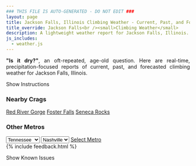 ```yaml
---
### THIS FILE IS AUTO-GENERATED - DO NOT EDIT ###
layout: page
title: Jackson Falls, Illinois Climbing Weather - Current, Past, and Forecasted Report
title_override: Jackson Falls<br /><small>Climbing Weather</small>
description: A lightweight weather report for Jackson Falls, Illinois. Optimized for slow internet connections.
js_includes:
  - weather.js
---
```


<section class="measure center lh-copy f5-ns f6 ph2 mv4" style="text-align: justify;">
<strong>"Is it dry?"</strong>, an oft-repeated, age-old question. Here are real-time,
precipitation-focused reports of current, past, and forecasted climbing weather for Jackson Falls, Illinois.
</section>

<p id="settings-toggle" class="mw5 b center tc hover-light-red black-70 pointer">Show Instructions</p>
<section id="settings" class="overflow-hidden" style="display:none;">
    <div class="mv2 ph2 center">
        <div class="fn f6 tc pv2">
            <p class="measure lh-copy center"><strong>Show/hide hourly forecasts</strong> by clicking the desired day.</p>
            <hr class="mw5 p0 mv2 o-60 b0 bt b--light-red light-red bg-light-red">
            <p class="measure lh-copy center"><strong>Current and Past conditions</strong> are measured by the nearest weather station. <strong>Forecast conditions</strong> are calculated and polled separately.</p>
            <hr class="mw5 p0 mv2 o-60 b0 bt b--light-red light-red bg-light-red">
            <p class="measure lh-copy center"><strong>Having issues?</strong> Try <a id="clear-cache" class="no-underline relative fancy-link light-red hover-light-red" href="#">clearing the local cache</a>.</p>
            <hr class="mw5 p0 mv2 o-60 b0 bt b--light-red light-red bg-light-red">
            <p class="measure lh-copy center">Weather data sourced from <a class="no-underline fancy-link relative light-red" target="_blank" href="https://www.weather.gov/documentation/services-web-api">weather.gov</a>.</p>
        </div>
    </div>
</section>
<section id="weather" data-crag="jackson-falls-illinois" class="mv4-ns mv3 ph2 center"></section>
<section id="nearby" class="tc lh-copy">
  <h3>Nearby Crags</h3>
<a class="nowrap no-underline fancy-link relative light-red mh3" href="/crags/red-river-gorge-kentucky-weather.html">Red River Gorge</a>
<a class="nowrap no-underline fancy-link relative light-red mh3" href="/crags/foster-falls-tennessee-weather.html">Foster Falls</a>
<a class="nowrap no-underline fancy-link relative light-red mh3" href="/crags/seneca-rocks-west-virginia-weather.html">Seneca Rocks</a>
</section>
<section id="nearby" class="tc lh-copy">
  <h3>Other Metros</h3>
  <select class="ma1 bg-near-white pa2" id="stateSel">
    <option value="Texas">Texas</option>
    <option value="Washington">Washington</option>
    <option value="Colorado">Colorado</option>
    <option value="Tennessee" selected>Tennessee</option>
    <option value="Utah">Utah</option>
    <option value="California">California</option>
  </select>
  <select class="ma1 bg-near-white pa2" id="citySel">
    <option value="Nashville" selected>Nashville</option>
  </select>
  <a id="selectMetro" class="f6 link dim ph3 pv2 ma1 dib white bg-light-red" href="/crags/nashville-tennessee-weather.html">Select Metro</a>
  <script>
    var states = [];
    states["Texas"] = "Austin"
    states["Washington"] = "Seattle"
    states["Colorado"] = "Denver"
    states["Tennessee"] = "Nashville"
    states["Utah"] = "Salt Lake City"
    states["California"] = "San Francisco|Los Angeles"
  </script>
</section>
{% include feedback.html %}
<p id="issues-toggle" class="mw5 b center tc hover-light-red black-70 pointer">Show Known Issues</p>
<section id="issues" class="overflow-hidden tc f6">
</section>

<script>
  var weekly_PAH_116_58 = {"updated":"2021-06-06T08:28:17+00:00","units":"us","forecastGenerator":"BaselineForecastGenerator","generatedAt":"2021-06-06T09:22:43+00:00","updateTime":"2021-06-06T08:28:17+00:00","validTimes":"2021-06-06T02:00:00+00:00/P8DT6H","elevation":{"value":99.9744,"unitCode":"unit:m"},"periods":[{"number":1,"name":"Overnight","startTime":"2021-06-06T04:00:00-05:00","endTime":"2021-06-06T06:00:00-05:00","isDaytime":false,"temperature":69,"temperatureUnit":"F","temperatureTrend":null,"windSpeed":"2 mph","windDirection":"SSE","icon":"https://api.weather.gov/icons/land/night/tsra,40?size=medium","shortForecast":"Chance Showers And Thunderstorms","detailedForecast":"A chance of showers and thunderstorms. Mostly cloudy, with a low around 69. South southeast wind around 2 mph. Chance of precipitation is 40%."},{"number":2,"name":"Sunday","startTime":"2021-06-06T06:00:00-05:00","endTime":"2021-06-06T18:00:00-05:00","isDaytime":true,"temperature":81,"temperatureUnit":"F","temperatureTrend":"falling","windSpeed":"2 to 12 mph","windDirection":"SSE","icon":"https://api.weather.gov/icons/land/day/tsra,40/tsra,70?size=medium","shortForecast":"Showers And Thunderstorms Likely","detailedForecast":"A chance of showers and thunderstorms before 7am, then a chance of showers and thunderstorms between 7am and 10am, then showers and thunderstorms likely. Mostly cloudy. High near 81, with temperatures falling to around 78 in the afternoon. South southeast wind 2 to 12 mph, with gusts as high as 20 mph. Chance of precipitation is 70%."},{"number":3,"name":"Sunday Night","startTime":"2021-06-06T18:00:00-05:00","endTime":"2021-06-07T06:00:00-05:00","isDaytime":false,"temperature":70,"temperatureUnit":"F","temperatureTrend":null,"windSpeed":"7 to 10 mph","windDirection":"SSE","icon":"https://api.weather.gov/icons/land/night/tsra,70/tsra,50?size=medium","shortForecast":"Showers And Thunderstorms Likely","detailedForecast":"Showers and thunderstorms likely. Cloudy, with a low around 70. South southeast wind 7 to 10 mph. Chance of precipitation is 70%."},{"number":4,"name":"Monday","startTime":"2021-06-07T06:00:00-05:00","endTime":"2021-06-07T18:00:00-05:00","isDaytime":true,"temperature":82,"temperatureUnit":"F","temperatureTrend":null,"windSpeed":"9 mph","windDirection":"S","icon":"https://api.weather.gov/icons/land/day/tsra,60/tsra,80?size=medium","shortForecast":"Chance Showers And Thunderstorms then Showers And Thunderstorms","detailedForecast":"A chance of showers and thunderstorms before 7am, then showers and thunderstorms. Mostly cloudy, with a high near 82. South wind around 9 mph, with gusts as high as 18 mph. Chance of precipitation is 80%."},{"number":5,"name":"Monday Night","startTime":"2021-06-07T18:00:00-05:00","endTime":"2021-06-08T06:00:00-05:00","isDaytime":false,"temperature":69,"temperatureUnit":"F","temperatureTrend":null,"windSpeed":"2 to 7 mph","windDirection":"S","icon":"https://api.weather.gov/icons/land/night/tsra_sct,80/tsra_sct,60?size=medium","shortForecast":"Showers And Thunderstorms then Chance Showers And Thunderstorms","detailedForecast":"Showers and thunderstorms before 7pm, then a chance of showers and thunderstorms between 7pm and 1am, then showers and thunderstorms likely. Mostly cloudy, with a low around 69. South wind 2 to 7 mph. Chance of precipitation is 80%."},{"number":6,"name":"Tuesday","startTime":"2021-06-08T06:00:00-05:00","endTime":"2021-06-08T18:00:00-05:00","isDaytime":true,"temperature":80,"temperatureUnit":"F","temperatureTrend":null,"windSpeed":"2 to 9 mph","windDirection":"S","icon":"https://api.weather.gov/icons/land/day/tsra_sct,70?size=medium","shortForecast":"Showers And Thunderstorms Likely","detailedForecast":"Showers and thunderstorms likely before 1pm, then showers and thunderstorms likely. Mostly cloudy, with a high near 80. South wind 2 to 9 mph. Chance of precipitation is 70%."},{"number":7,"name":"Tuesday Night","startTime":"2021-06-08T18:00:00-05:00","endTime":"2021-06-09T06:00:00-05:00","isDaytime":false,"temperature":69,"temperatureUnit":"F","temperatureTrend":null,"windSpeed":"3 to 9 mph","windDirection":"S","icon":"https://api.weather.gov/icons/land/night/tsra_sct,70/tsra_sct,60?size=medium","shortForecast":"Showers And Thunderstorms Likely","detailedForecast":"Showers and thunderstorms likely before 10pm, then showers and thunderstorms likely. Mostly cloudy, with a low around 69. South wind 3 to 9 mph. Chance of precipitation is 70%."},{"number":8,"name":"Wednesday","startTime":"2021-06-09T06:00:00-05:00","endTime":"2021-06-09T18:00:00-05:00","isDaytime":true,"temperature":84,"temperatureUnit":"F","temperatureTrend":null,"windSpeed":"3 to 9 mph","windDirection":"SSW","icon":"https://api.weather.gov/icons/land/day/tsra_sct?size=medium","shortForecast":"Showers And Thunderstorms Likely","detailedForecast":"Showers and thunderstorms likely. Partly sunny, with a high near 84. South southwest wind 3 to 9 mph."},{"number":9,"name":"Wednesday Night","startTime":"2021-06-09T18:00:00-05:00","endTime":"2021-06-10T06:00:00-05:00","isDaytime":false,"temperature":70,"temperatureUnit":"F","temperatureTrend":null,"windSpeed":"3 to 8 mph","windDirection":"SSW","icon":"https://api.weather.gov/icons/land/night/tsra_sct?size=medium","shortForecast":"Showers And Thunderstorms Likely","detailedForecast":"Showers and thunderstorms likely. Mostly cloudy, with a low around 70. South southwest wind 3 to 8 mph."},{"number":10,"name":"Thursday","startTime":"2021-06-10T06:00:00-05:00","endTime":"2021-06-10T18:00:00-05:00","isDaytime":true,"temperature":85,"temperatureUnit":"F","temperatureTrend":null,"windSpeed":"5 to 8 mph","windDirection":"SSW","icon":"https://api.weather.gov/icons/land/day/tsra_sct?size=medium","shortForecast":"Chance Showers And Thunderstorms","detailedForecast":"A chance of showers and thunderstorms before 1pm, then a chance of showers and thunderstorms. Partly sunny, with a high near 85. South southwest wind 5 to 8 mph."},{"number":11,"name":"Thursday Night","startTime":"2021-06-10T18:00:00-05:00","endTime":"2021-06-11T06:00:00-05:00","isDaytime":false,"temperature":70,"temperatureUnit":"F","temperatureTrend":null,"windSpeed":"3 to 7 mph","windDirection":"SSW","icon":"https://api.weather.gov/icons/land/night/tsra_hi?size=medium","shortForecast":"Chance Showers And Thunderstorms","detailedForecast":"A chance of showers and thunderstorms before 1am, then a chance of showers and thunderstorms. Mostly cloudy, with a low around 70. South southwest wind 3 to 7 mph."},{"number":12,"name":"Friday","startTime":"2021-06-11T06:00:00-05:00","endTime":"2021-06-11T18:00:00-05:00","isDaytime":true,"temperature":87,"temperatureUnit":"F","temperatureTrend":null,"windSpeed":"3 to 8 mph","windDirection":"SW","icon":"https://api.weather.gov/icons/land/day/tsra_hi?size=medium","shortForecast":"Chance Showers And Thunderstorms","detailedForecast":"A chance of showers and thunderstorms before 1pm, then a chance of showers and thunderstorms. Mostly sunny, with a high near 87. Southwest wind 3 to 8 mph."},{"number":13,"name":"Friday Night","startTime":"2021-06-11T18:00:00-05:00","endTime":"2021-06-12T06:00:00-05:00","isDaytime":false,"temperature":71,"temperatureUnit":"F","temperatureTrend":null,"windSpeed":"2 to 7 mph","windDirection":"SW","icon":"https://api.weather.gov/icons/land/night/tsra_hi?size=medium","shortForecast":"Chance Showers And Thunderstorms","detailedForecast":"A chance of showers and thunderstorms before 1am. Partly cloudy, with a low around 71. Southwest wind 2 to 7 mph."},{"number":14,"name":"Saturday","startTime":"2021-06-12T06:00:00-05:00","endTime":"2021-06-12T18:00:00-05:00","isDaytime":true,"temperature":88,"temperatureUnit":"F","temperatureTrend":null,"windSpeed":"2 to 6 mph","windDirection":"WNW","icon":"https://api.weather.gov/icons/land/day/sct/tsra_hi?size=medium","shortForecast":"Mostly Sunny then Chance Showers And Thunderstorms","detailedForecast":"A chance of showers and thunderstorms after 1pm. Mostly sunny, with a high near 88. West northwest wind 2 to 6 mph."}]}
  var hourly_PAH_116_58 = {"@context":["https://geojson.org/geojson-ld/geojson-context.jsonld",{"@version":"1.1","wx":"https://api.weather.gov/ontology#","geo":"http://www.opengis.net/ont/geosparql#","unit":"http://codes.wmo.int/common/unit/","@vocab":"https://api.weather.gov/ontology#"}],"type":"Feature","geometry":{"type":"Polygon","coordinates":[[[-89.0202954,37.1905586],[-89.02153,37.1682685],[-88.9935688,37.167283000000005],[-88.9923284,37.189573],[-89.0202954,37.1905586]]]},"properties":{"updated":"2021-06-06T08:28:17+00:00","units":"us","forecastGenerator":"HourlyForecastGenerator","generatedAt":"2021-06-06T09:22:44+00:00","updateTime":"2021-06-06T08:28:17+00:00","validTimes":"2021-06-06T02:00:00+00:00/P8DT6H","elevation":{"value":99.9744,"unitCode":"unit:m"},"periods":[{"number":1,"name":"","startTime":"2021-06-06T04:00:00-05:00","endTime":"2021-06-06T05:00:00-05:00","isDaytime":false,"temperature":70,"temperatureUnit":"F","temperatureTrend":null,"windSpeed":"2 mph","windDirection":"SSE","icon":"https://api.weather.gov/icons/land/night/tsra,40?size=small","shortForecast":"Chance Showers And Thunderstorms","detailedForecast":""},{"number":2,"name":"","startTime":"2021-06-06T05:00:00-05:00","endTime":"2021-06-06T06:00:00-05:00","isDaytime":false,"temperature":69,"temperatureUnit":"F","temperatureTrend":null,"windSpeed":"2 mph","windDirection":"SSE","icon":"https://api.weather.gov/icons/land/night/tsra,40?size=small","shortForecast":"Chance Showers And Thunderstorms","detailedForecast":""},{"number":3,"name":"","startTime":"2021-06-06T06:00:00-05:00","endTime":"2021-06-06T07:00:00-05:00","isDaytime":true,"temperature":69,"temperatureUnit":"F","temperatureTrend":null,"windSpeed":"2 mph","windDirection":"SSE","icon":"https://api.weather.gov/icons/land/day/tsra_sct,30?size=small","shortForecast":"Chance Showers And Thunderstorms","detailedForecast":""},{"number":4,"name":"","startTime":"2021-06-06T07:00:00-05:00","endTime":"2021-06-06T08:00:00-05:00","isDaytime":true,"temperature":71,"temperatureUnit":"F","temperatureTrend":null,"windSpeed":"3 mph","windDirection":"SSE","icon":"https://api.weather.gov/icons/land/day/tsra_sct,30?size=small","shortForecast":"Chance Showers And Thunderstorms","detailedForecast":""},{"number":5,"name":"","startTime":"2021-06-06T08:00:00-05:00","endTime":"2021-06-06T09:00:00-05:00","isDaytime":true,"temperature":74,"temperatureUnit":"F","temperatureTrend":null,"windSpeed":"6 mph","windDirection":"S","icon":"https://api.weather.gov/icons/land/day/tsra_sct,30?size=small","shortForecast":"Chance Showers And Thunderstorms","detailedForecast":""},{"number":6,"name":"","startTime":"2021-06-06T09:00:00-05:00","endTime":"2021-06-06T10:00:00-05:00","isDaytime":true,"temperature":75,"temperatureUnit":"F","temperatureTrend":null,"windSpeed":"7 mph","windDirection":"S","icon":"https://api.weather.gov/icons/land/day/tsra_hi,30?size=small","shortForecast":"Chance Showers And Thunderstorms","detailedForecast":""},{"number":7,"name":"","startTime":"2021-06-06T10:00:00-05:00","endTime":"2021-06-06T11:00:00-05:00","isDaytime":true,"temperature":78,"temperatureUnit":"F","temperatureTrend":null,"windSpeed":"8 mph","windDirection":"S","icon":"https://api.weather.gov/icons/land/day/tsra_sct,40?size=small","shortForecast":"Chance Showers And Thunderstorms","detailedForecast":""},{"number":8,"name":"","startTime":"2021-06-06T11:00:00-05:00","endTime":"2021-06-06T12:00:00-05:00","isDaytime":true,"temperature":79,"temperatureUnit":"F","temperatureTrend":null,"windSpeed":"9 mph","windDirection":"S","icon":"https://api.weather.gov/icons/land/day/tsra_sct?size=small","shortForecast":"Chance Showers And Thunderstorms","detailedForecast":""},{"number":9,"name":"","startTime":"2021-06-06T12:00:00-05:00","endTime":"2021-06-06T13:00:00-05:00","isDaytime":true,"temperature":80,"temperatureUnit":"F","temperatureTrend":null,"windSpeed":"10 mph","windDirection":"S","icon":"https://api.weather.gov/icons/land/day/tsra?size=small","shortForecast":"Chance Showers And Thunderstorms","detailedForecast":""},{"number":10,"name":"","startTime":"2021-06-06T13:00:00-05:00","endTime":"2021-06-06T14:00:00-05:00","isDaytime":true,"temperature":80,"temperatureUnit":"F","temperatureTrend":null,"windSpeed":"10 mph","windDirection":"S","icon":"https://api.weather.gov/icons/land/day/tsra?size=small","shortForecast":"Showers And Thunderstorms Likely","detailedForecast":""},{"number":11,"name":"","startTime":"2021-06-06T14:00:00-05:00","endTime":"2021-06-06T15:00:00-05:00","isDaytime":true,"temperature":80,"temperatureUnit":"F","temperatureTrend":null,"windSpeed":"10 mph","windDirection":"SSE","icon":"https://api.weather.gov/icons/land/day/tsra?size=small","shortForecast":"Showers And Thunderstorms Likely","detailedForecast":""},{"number":12,"name":"","startTime":"2021-06-06T15:00:00-05:00","endTime":"2021-06-06T16:00:00-05:00","isDaytime":true,"temperature":79,"temperatureUnit":"F","temperatureTrend":null,"windSpeed":"12 mph","windDirection":"S","icon":"https://api.weather.gov/icons/land/day/tsra?size=small","shortForecast":"Showers And Thunderstorms Likely","detailedForecast":""},{"number":13,"name":"","startTime":"2021-06-06T16:00:00-05:00","endTime":"2021-06-06T17:00:00-05:00","isDaytime":true,"temperature":79,"temperatureUnit":"F","temperatureTrend":null,"windSpeed":"10 mph","windDirection":"SSE","icon":"https://api.weather.gov/icons/land/day/tsra?size=small","shortForecast":"Showers And Thunderstorms Likely","detailedForecast":""},{"number":14,"name":"","startTime":"2021-06-06T17:00:00-05:00","endTime":"2021-06-06T18:00:00-05:00","isDaytime":true,"temperature":78,"temperatureUnit":"F","temperatureTrend":null,"windSpeed":"10 mph","windDirection":"SSE","icon":"https://api.weather.gov/icons/land/day/tsra?size=small","shortForecast":"Showers And Thunderstorms Likely","detailedForecast":""},{"number":15,"name":"","startTime":"2021-06-06T18:00:00-05:00","endTime":"2021-06-06T19:00:00-05:00","isDaytime":false,"temperature":78,"temperatureUnit":"F","temperatureTrend":null,"windSpeed":"10 mph","windDirection":"SSE","icon":"https://api.weather.gov/icons/land/night/tsra?size=small","shortForecast":"Showers And Thunderstorms Likely","detailedForecast":""},{"number":16,"name":"","startTime":"2021-06-06T19:00:00-05:00","endTime":"2021-06-06T20:00:00-05:00","isDaytime":false,"temperature":76,"temperatureUnit":"F","temperatureTrend":null,"windSpeed":"10 mph","windDirection":"SSE","icon":"https://api.weather.gov/icons/land/night/tsra?size=small","shortForecast":"Chance Showers And Thunderstorms","detailedForecast":""},{"number":17,"name":"","startTime":"2021-06-06T20:00:00-05:00","endTime":"2021-06-06T21:00:00-05:00","isDaytime":false,"temperature":74,"temperatureUnit":"F","temperatureTrend":null,"windSpeed":"9 mph","windDirection":"SSE","icon":"https://api.weather.gov/icons/land/night/tsra?size=small","shortForecast":"Chance Showers And Thunderstorms","detailedForecast":""},{"number":18,"name":"","startTime":"2021-06-06T21:00:00-05:00","endTime":"2021-06-06T22:00:00-05:00","isDaytime":false,"temperature":73,"temperatureUnit":"F","temperatureTrend":null,"windSpeed":"9 mph","windDirection":"SSE","icon":"https://api.weather.gov/icons/land/night/tsra?size=small","shortForecast":"Chance Showers And Thunderstorms","detailedForecast":""},{"number":19,"name":"","startTime":"2021-06-06T22:00:00-05:00","endTime":"2021-06-06T23:00:00-05:00","isDaytime":false,"temperature":72,"temperatureUnit":"F","temperatureTrend":null,"windSpeed":"9 mph","windDirection":"SSE","icon":"https://api.weather.gov/icons/land/night/tsra?size=small","shortForecast":"Chance Showers And Thunderstorms","detailedForecast":""},{"number":20,"name":"","startTime":"2021-06-06T23:00:00-05:00","endTime":"2021-06-07T00:00:00-05:00","isDaytime":false,"temperature":71,"temperatureUnit":"F","temperatureTrend":null,"windSpeed":"8 mph","windDirection":"SSE","icon":"https://api.weather.gov/icons/land/night/tsra?size=small","shortForecast":"Chance Showers And Thunderstorms","detailedForecast":""},{"number":21,"name":"","startTime":"2021-06-07T00:00:00-05:00","endTime":"2021-06-07T01:00:00-05:00","isDaytime":false,"temperature":71,"temperatureUnit":"F","temperatureTrend":null,"windSpeed":"8 mph","windDirection":"S","icon":"https://api.weather.gov/icons/land/night/tsra?size=small","shortForecast":"Chance Showers And Thunderstorms","detailedForecast":""},{"number":22,"name":"","startTime":"2021-06-07T01:00:00-05:00","endTime":"2021-06-07T02:00:00-05:00","isDaytime":false,"temperature":71,"temperatureUnit":"F","temperatureTrend":null,"windSpeed":"8 mph","windDirection":"S","icon":"https://api.weather.gov/icons/land/night/tsra?size=small","shortForecast":"Chance Showers And Thunderstorms","detailedForecast":""},{"number":23,"name":"","startTime":"2021-06-07T02:00:00-05:00","endTime":"2021-06-07T03:00:00-05:00","isDaytime":false,"temperature":71,"temperatureUnit":"F","temperatureTrend":null,"windSpeed":"7 mph","windDirection":"SSE","icon":"https://api.weather.gov/icons/land/night/tsra?size=small","shortForecast":"Chance Showers And Thunderstorms","detailedForecast":""},{"number":24,"name":"","startTime":"2021-06-07T03:00:00-05:00","endTime":"2021-06-07T04:00:00-05:00","isDaytime":false,"temperature":71,"temperatureUnit":"F","temperatureTrend":null,"windSpeed":"7 mph","windDirection":"S","icon":"https://api.weather.gov/icons/land/night/tsra?size=small","shortForecast":"Chance Showers And Thunderstorms","detailedForecast":""},{"number":25,"name":"","startTime":"2021-06-07T04:00:00-05:00","endTime":"2021-06-07T05:00:00-05:00","isDaytime":false,"temperature":71,"temperatureUnit":"F","temperatureTrend":null,"windSpeed":"7 mph","windDirection":"S","icon":"https://api.weather.gov/icons/land/night/tsra?size=small","shortForecast":"Chance Showers And Thunderstorms","detailedForecast":""},{"number":26,"name":"","startTime":"2021-06-07T05:00:00-05:00","endTime":"2021-06-07T06:00:00-05:00","isDaytime":false,"temperature":71,"temperatureUnit":"F","temperatureTrend":null,"windSpeed":"7 mph","windDirection":"S","icon":"https://api.weather.gov/icons/land/night/tsra?size=small","shortForecast":"Chance Showers And Thunderstorms","detailedForecast":""},{"number":27,"name":"","startTime":"2021-06-07T06:00:00-05:00","endTime":"2021-06-07T07:00:00-05:00","isDaytime":true,"temperature":70,"temperatureUnit":"F","temperatureTrend":null,"windSpeed":"7 mph","windDirection":"S","icon":"https://api.weather.gov/icons/land/day/tsra?size=small","shortForecast":"Chance Showers And Thunderstorms","detailedForecast":""},{"number":28,"name":"","startTime":"2021-06-07T07:00:00-05:00","endTime":"2021-06-07T08:00:00-05:00","isDaytime":true,"temperature":70,"temperatureUnit":"F","temperatureTrend":null,"windSpeed":"7 mph","windDirection":"S","icon":"https://api.weather.gov/icons/land/day/tsra?size=small","shortForecast":"Showers And Thunderstorms Likely","detailedForecast":""},{"number":29,"name":"","startTime":"2021-06-07T08:00:00-05:00","endTime":"2021-06-07T09:00:00-05:00","isDaytime":true,"temperature":71,"temperatureUnit":"F","temperatureTrend":null,"windSpeed":"7 mph","windDirection":"S","icon":"https://api.weather.gov/icons/land/day/tsra?size=small","shortForecast":"Showers And Thunderstorms Likely","detailedForecast":""},{"number":30,"name":"","startTime":"2021-06-07T09:00:00-05:00","endTime":"2021-06-07T10:00:00-05:00","isDaytime":true,"temperature":73,"temperatureUnit":"F","temperatureTrend":null,"windSpeed":"8 mph","windDirection":"S","icon":"https://api.weather.gov/icons/land/day/tsra?size=small","shortForecast":"Showers And Thunderstorms Likely","detailedForecast":""},{"number":31,"name":"","startTime":"2021-06-07T10:00:00-05:00","endTime":"2021-06-07T11:00:00-05:00","isDaytime":true,"temperature":75,"temperatureUnit":"F","temperatureTrend":null,"windSpeed":"8 mph","windDirection":"S","icon":"https://api.weather.gov/icons/land/day/tsra?size=small","shortForecast":"Showers And Thunderstorms Likely","detailedForecast":""},{"number":32,"name":"","startTime":"2021-06-07T11:00:00-05:00","endTime":"2021-06-07T12:00:00-05:00","isDaytime":true,"temperature":77,"temperatureUnit":"F","temperatureTrend":null,"windSpeed":"8 mph","windDirection":"S","icon":"https://api.weather.gov/icons/land/day/tsra?size=small","shortForecast":"Showers And Thunderstorms Likely","detailedForecast":""},{"number":33,"name":"","startTime":"2021-06-07T12:00:00-05:00","endTime":"2021-06-07T13:00:00-05:00","isDaytime":true,"temperature":79,"temperatureUnit":"F","temperatureTrend":null,"windSpeed":"8 mph","windDirection":"SSE","icon":"https://api.weather.gov/icons/land/day/tsra?size=small","shortForecast":"Showers And Thunderstorms Likely","detailedForecast":""},{"number":34,"name":"","startTime":"2021-06-07T13:00:00-05:00","endTime":"2021-06-07T14:00:00-05:00","isDaytime":true,"temperature":81,"temperatureUnit":"F","temperatureTrend":null,"windSpeed":"9 mph","windDirection":"S","icon":"https://api.weather.gov/icons/land/day/tsra?size=small","shortForecast":"Showers And Thunderstorms","detailedForecast":""},{"number":35,"name":"","startTime":"2021-06-07T14:00:00-05:00","endTime":"2021-06-07T15:00:00-05:00","isDaytime":true,"temperature":82,"temperatureUnit":"F","temperatureTrend":null,"windSpeed":"9 mph","windDirection":"S","icon":"https://api.weather.gov/icons/land/day/tsra?size=small","shortForecast":"Showers And Thunderstorms","detailedForecast":""},{"number":36,"name":"","startTime":"2021-06-07T15:00:00-05:00","endTime":"2021-06-07T16:00:00-05:00","isDaytime":true,"temperature":82,"temperatureUnit":"F","temperatureTrend":null,"windSpeed":"9 mph","windDirection":"S","icon":"https://api.weather.gov/icons/land/day/tsra_sct?size=small","shortForecast":"Showers And Thunderstorms","detailedForecast":""},{"number":37,"name":"","startTime":"2021-06-07T16:00:00-05:00","endTime":"2021-06-07T17:00:00-05:00","isDaytime":true,"temperature":82,"temperatureUnit":"F","temperatureTrend":null,"windSpeed":"9 mph","windDirection":"S","icon":"https://api.weather.gov/icons/land/day/tsra_sct?size=small","shortForecast":"Showers And Thunderstorms","detailedForecast":""},{"number":38,"name":"","startTime":"2021-06-07T17:00:00-05:00","endTime":"2021-06-07T18:00:00-05:00","isDaytime":true,"temperature":82,"temperatureUnit":"F","temperatureTrend":null,"windSpeed":"8 mph","windDirection":"S","icon":"https://api.weather.gov/icons/land/day/tsra_sct?size=small","shortForecast":"Showers And Thunderstorms","detailedForecast":""},{"number":39,"name":"","startTime":"2021-06-07T18:00:00-05:00","endTime":"2021-06-07T19:00:00-05:00","isDaytime":false,"temperature":81,"temperatureUnit":"F","temperatureTrend":null,"windSpeed":"7 mph","windDirection":"S","icon":"https://api.weather.gov/icons/land/night/tsra_sct?size=small","shortForecast":"Showers And Thunderstorms","detailedForecast":""},{"number":40,"name":"","startTime":"2021-06-07T19:00:00-05:00","endTime":"2021-06-07T20:00:00-05:00","isDaytime":false,"temperature":78,"temperatureUnit":"F","temperatureTrend":null,"windSpeed":"6 mph","windDirection":"S","icon":"https://api.weather.gov/icons/land/night/tsra?size=small","shortForecast":"Chance Showers And Thunderstorms","detailedForecast":""},{"number":41,"name":"","startTime":"2021-06-07T20:00:00-05:00","endTime":"2021-06-07T21:00:00-05:00","isDaytime":false,"temperature":75,"temperatureUnit":"F","temperatureTrend":null,"windSpeed":"5 mph","windDirection":"S","icon":"https://api.weather.gov/icons/land/night/tsra_sct?size=small","shortForecast":"Chance Showers And Thunderstorms","detailedForecast":""},{"number":42,"name":"","startTime":"2021-06-07T21:00:00-05:00","endTime":"2021-06-07T22:00:00-05:00","isDaytime":false,"temperature":73,"temperatureUnit":"F","temperatureTrend":null,"windSpeed":"3 mph","windDirection":"S","icon":"https://api.weather.gov/icons/land/night/tsra_sct?size=small","shortForecast":"Chance Showers And Thunderstorms","detailedForecast":""},{"number":43,"name":"","startTime":"2021-06-07T22:00:00-05:00","endTime":"2021-06-07T23:00:00-05:00","isDaytime":false,"temperature":71,"temperatureUnit":"F","temperatureTrend":null,"windSpeed":"3 mph","windDirection":"S","icon":"https://api.weather.gov/icons/land/night/tsra_sct?size=small","shortForecast":"Chance Showers And Thunderstorms","detailedForecast":""},{"number":44,"name":"","startTime":"2021-06-07T23:00:00-05:00","endTime":"2021-06-08T00:00:00-05:00","isDaytime":false,"temperature":70,"temperatureUnit":"F","temperatureTrend":null,"windSpeed":"3 mph","windDirection":"S","icon":"https://api.weather.gov/icons/land/night/tsra_sct?size=small","shortForecast":"Chance Showers And Thunderstorms","detailedForecast":""},{"number":45,"name":"","startTime":"2021-06-08T00:00:00-05:00","endTime":"2021-06-08T01:00:00-05:00","isDaytime":false,"temperature":70,"temperatureUnit":"F","temperatureTrend":null,"windSpeed":"3 mph","windDirection":"S","icon":"https://api.weather.gov/icons/land/night/tsra_sct?size=small","shortForecast":"Chance Showers And Thunderstorms","detailedForecast":""},{"number":46,"name":"","startTime":"2021-06-08T01:00:00-05:00","endTime":"2021-06-08T02:00:00-05:00","isDaytime":false,"temperature":70,"temperatureUnit":"F","temperatureTrend":null,"windSpeed":"3 mph","windDirection":"S","icon":"https://api.weather.gov/icons/land/night/tsra_sct?size=small","shortForecast":"Showers And Thunderstorms Likely","detailedForecast":""},{"number":47,"name":"","startTime":"2021-06-08T02:00:00-05:00","endTime":"2021-06-08T03:00:00-05:00","isDaytime":false,"temperature":70,"temperatureUnit":"F","temperatureTrend":null,"windSpeed":"3 mph","windDirection":"S","icon":"https://api.weather.gov/icons/land/night/tsra_sct?size=small","shortForecast":"Showers And Thunderstorms Likely","detailedForecast":""},{"number":48,"name":"","startTime":"2021-06-08T03:00:00-05:00","endTime":"2021-06-08T04:00:00-05:00","isDaytime":false,"temperature":70,"temperatureUnit":"F","temperatureTrend":null,"windSpeed":"2 mph","windDirection":"S","icon":"https://api.weather.gov/icons/land/night/tsra?size=small","shortForecast":"Showers And Thunderstorms Likely","detailedForecast":""},{"number":49,"name":"","startTime":"2021-06-08T04:00:00-05:00","endTime":"2021-06-08T05:00:00-05:00","isDaytime":false,"temperature":70,"temperatureUnit":"F","temperatureTrend":null,"windSpeed":"2 mph","windDirection":"S","icon":"https://api.weather.gov/icons/land/night/tsra?size=small","shortForecast":"Showers And Thunderstorms Likely","detailedForecast":""},{"number":50,"name":"","startTime":"2021-06-08T05:00:00-05:00","endTime":"2021-06-08T06:00:00-05:00","isDaytime":false,"temperature":70,"temperatureUnit":"F","temperatureTrend":null,"windSpeed":"2 mph","windDirection":"S","icon":"https://api.weather.gov/icons/land/night/tsra?size=small","shortForecast":"Showers And Thunderstorms Likely","detailedForecast":""},{"number":51,"name":"","startTime":"2021-06-08T06:00:00-05:00","endTime":"2021-06-08T07:00:00-05:00","isDaytime":true,"temperature":70,"temperatureUnit":"F","temperatureTrend":null,"windSpeed":"2 mph","windDirection":"S","icon":"https://api.weather.gov/icons/land/day/tsra?size=small","shortForecast":"Showers And Thunderstorms Likely","detailedForecast":""},{"number":52,"name":"","startTime":"2021-06-08T07:00:00-05:00","endTime":"2021-06-08T08:00:00-05:00","isDaytime":true,"temperature":70,"temperatureUnit":"F","temperatureTrend":null,"windSpeed":"3 mph","windDirection":"S","icon":"https://api.weather.gov/icons/land/day/tsra_sct?size=small","shortForecast":"Showers And Thunderstorms Likely","detailedForecast":""},{"number":53,"name":"","startTime":"2021-06-08T08:00:00-05:00","endTime":"2021-06-08T09:00:00-05:00","isDaytime":true,"temperature":71,"temperatureUnit":"F","temperatureTrend":null,"windSpeed":"5 mph","windDirection":"S","icon":"https://api.weather.gov/icons/land/day/tsra?size=small","shortForecast":"Showers And Thunderstorms Likely","detailedForecast":""},{"number":54,"name":"","startTime":"2021-06-08T09:00:00-05:00","endTime":"2021-06-08T10:00:00-05:00","isDaytime":true,"temperature":73,"temperatureUnit":"F","temperatureTrend":null,"windSpeed":"6 mph","windDirection":"S","icon":"https://api.weather.gov/icons/land/day/tsra?size=small","shortForecast":"Showers And Thunderstorms Likely","detailedForecast":""},{"number":55,"name":"","startTime":"2021-06-08T10:00:00-05:00","endTime":"2021-06-08T11:00:00-05:00","isDaytime":true,"temperature":75,"temperatureUnit":"F","temperatureTrend":null,"windSpeed":"7 mph","windDirection":"S","icon":"https://api.weather.gov/icons/land/day/tsra?size=small","shortForecast":"Showers And Thunderstorms Likely","detailedForecast":""},{"number":56,"name":"","startTime":"2021-06-08T11:00:00-05:00","endTime":"2021-06-08T12:00:00-05:00","isDaytime":true,"temperature":76,"temperatureUnit":"F","temperatureTrend":null,"windSpeed":"7 mph","windDirection":"S","icon":"https://api.weather.gov/icons/land/day/tsra?size=small","shortForecast":"Showers And Thunderstorms Likely","detailedForecast":""},{"number":57,"name":"","startTime":"2021-06-08T12:00:00-05:00","endTime":"2021-06-08T13:00:00-05:00","isDaytime":true,"temperature":76,"temperatureUnit":"F","temperatureTrend":null,"windSpeed":"8 mph","windDirection":"SSW","icon":"https://api.weather.gov/icons/land/day/tsra?size=small","shortForecast":"Showers And Thunderstorms Likely","detailedForecast":""},{"number":58,"name":"","startTime":"2021-06-08T13:00:00-05:00","endTime":"2021-06-08T14:00:00-05:00","isDaytime":true,"temperature":77,"temperatureUnit":"F","temperatureTrend":null,"windSpeed":"8 mph","windDirection":"SSW","icon":"https://api.weather.gov/icons/land/day/tsra?size=small","shortForecast":"Showers And Thunderstorms Likely","detailedForecast":""},{"number":59,"name":"","startTime":"2021-06-08T14:00:00-05:00","endTime":"2021-06-08T15:00:00-05:00","isDaytime":true,"temperature":78,"temperatureUnit":"F","temperatureTrend":null,"windSpeed":"8 mph","windDirection":"SSW","icon":"https://api.weather.gov/icons/land/day/tsra?size=small","shortForecast":"Showers And Thunderstorms Likely","detailedForecast":""},{"number":60,"name":"","startTime":"2021-06-08T15:00:00-05:00","endTime":"2021-06-08T16:00:00-05:00","isDaytime":true,"temperature":79,"temperatureUnit":"F","temperatureTrend":null,"windSpeed":"9 mph","windDirection":"S","icon":"https://api.weather.gov/icons/land/day/tsra_sct?size=small","shortForecast":"Showers And Thunderstorms Likely","detailedForecast":""},{"number":61,"name":"","startTime":"2021-06-08T16:00:00-05:00","endTime":"2021-06-08T17:00:00-05:00","isDaytime":true,"temperature":79,"temperatureUnit":"F","temperatureTrend":null,"windSpeed":"9 mph","windDirection":"S","icon":"https://api.weather.gov/icons/land/day/tsra_sct?size=small","shortForecast":"Showers And Thunderstorms Likely","detailedForecast":""},{"number":62,"name":"","startTime":"2021-06-08T17:00:00-05:00","endTime":"2021-06-08T18:00:00-05:00","isDaytime":true,"temperature":79,"temperatureUnit":"F","temperatureTrend":null,"windSpeed":"9 mph","windDirection":"S","icon":"https://api.weather.gov/icons/land/day/tsra_sct?size=small","shortForecast":"Showers And Thunderstorms Likely","detailedForecast":""},{"number":63,"name":"","startTime":"2021-06-08T18:00:00-05:00","endTime":"2021-06-08T19:00:00-05:00","isDaytime":false,"temperature":78,"temperatureUnit":"F","temperatureTrend":null,"windSpeed":"9 mph","windDirection":"S","icon":"https://api.weather.gov/icons/land/night/tsra_sct?size=small","shortForecast":"Showers And Thunderstorms Likely","detailedForecast":""},{"number":64,"name":"","startTime":"2021-06-08T19:00:00-05:00","endTime":"2021-06-08T20:00:00-05:00","isDaytime":false,"temperature":77,"temperatureUnit":"F","temperatureTrend":null,"windSpeed":"8 mph","windDirection":"S","icon":"https://api.weather.gov/icons/land/night/tsra_sct?size=small","shortForecast":"Showers And Thunderstorms Likely","detailedForecast":""},{"number":65,"name":"","startTime":"2021-06-08T20:00:00-05:00","endTime":"2021-06-08T21:00:00-05:00","isDaytime":false,"temperature":75,"temperatureUnit":"F","temperatureTrend":null,"windSpeed":"7 mph","windDirection":"S","icon":"https://api.weather.gov/icons/land/night/tsra_sct?size=small","shortForecast":"Showers And Thunderstorms Likely","detailedForecast":""},{"number":66,"name":"","startTime":"2021-06-08T21:00:00-05:00","endTime":"2021-06-08T22:00:00-05:00","isDaytime":false,"temperature":74,"temperatureUnit":"F","temperatureTrend":null,"windSpeed":"6 mph","windDirection":"S","icon":"https://api.weather.gov/icons/land/night/tsra_sct?size=small","shortForecast":"Showers And Thunderstorms Likely","detailedForecast":""},{"number":67,"name":"","startTime":"2021-06-08T22:00:00-05:00","endTime":"2021-06-08T23:00:00-05:00","isDaytime":false,"temperature":72,"temperatureUnit":"F","temperatureTrend":null,"windSpeed":"5 mph","windDirection":"S","icon":"https://api.weather.gov/icons/land/night/tsra_sct?size=small","shortForecast":"Showers And Thunderstorms Likely","detailedForecast":""},{"number":68,"name":"","startTime":"2021-06-08T23:00:00-05:00","endTime":"2021-06-09T00:00:00-05:00","isDaytime":false,"temperature":71,"temperatureUnit":"F","temperatureTrend":null,"windSpeed":"3 mph","windDirection":"S","icon":"https://api.weather.gov/icons/land/night/tsra_sct?size=small","shortForecast":"Showers And Thunderstorms Likely","detailedForecast":""},{"number":69,"name":"","startTime":"2021-06-09T00:00:00-05:00","endTime":"2021-06-09T01:00:00-05:00","isDaytime":false,"temperature":71,"temperatureUnit":"F","temperatureTrend":null,"windSpeed":"3 mph","windDirection":"S","icon":"https://api.weather.gov/icons/land/night/tsra_sct?size=small","shortForecast":"Showers And Thunderstorms Likely","detailedForecast":""},{"number":70,"name":"","startTime":"2021-06-09T01:00:00-05:00","endTime":"2021-06-09T02:00:00-05:00","isDaytime":false,"temperature":71,"temperatureUnit":"F","temperatureTrend":null,"windSpeed":"3 mph","windDirection":"S","icon":"https://api.weather.gov/icons/land/night/tsra_sct?size=small","shortForecast":"Showers And Thunderstorms Likely","detailedForecast":""},{"number":71,"name":"","startTime":"2021-06-09T02:00:00-05:00","endTime":"2021-06-09T03:00:00-05:00","isDaytime":false,"temperature":71,"temperatureUnit":"F","temperatureTrend":null,"windSpeed":"3 mph","windDirection":"S","icon":"https://api.weather.gov/icons/land/night/tsra_sct?size=small","shortForecast":"Showers And Thunderstorms Likely","detailedForecast":""},{"number":72,"name":"","startTime":"2021-06-09T03:00:00-05:00","endTime":"2021-06-09T04:00:00-05:00","isDaytime":false,"temperature":70,"temperatureUnit":"F","temperatureTrend":null,"windSpeed":"3 mph","windDirection":"S","icon":"https://api.weather.gov/icons/land/night/tsra?size=small","shortForecast":"Showers And Thunderstorms Likely","detailedForecast":""},{"number":73,"name":"","startTime":"2021-06-09T04:00:00-05:00","endTime":"2021-06-09T05:00:00-05:00","isDaytime":false,"temperature":70,"temperatureUnit":"F","temperatureTrend":null,"windSpeed":"3 mph","windDirection":"S","icon":"https://api.weather.gov/icons/land/night/tsra?size=small","shortForecast":"Showers And Thunderstorms Likely","detailedForecast":""},{"number":74,"name":"","startTime":"2021-06-09T05:00:00-05:00","endTime":"2021-06-09T06:00:00-05:00","isDaytime":false,"temperature":70,"temperatureUnit":"F","temperatureTrend":null,"windSpeed":"3 mph","windDirection":"S","icon":"https://api.weather.gov/icons/land/night/tsra?size=small","shortForecast":"Showers And Thunderstorms Likely","detailedForecast":""},{"number":75,"name":"","startTime":"2021-06-09T06:00:00-05:00","endTime":"2021-06-09T07:00:00-05:00","isDaytime":true,"temperature":71,"temperatureUnit":"F","temperatureTrend":null,"windSpeed":"3 mph","windDirection":"S","icon":"https://api.weather.gov/icons/land/day/tsra?size=small","shortForecast":"Showers And Thunderstorms Likely","detailedForecast":""},{"number":76,"name":"","startTime":"2021-06-09T07:00:00-05:00","endTime":"2021-06-09T08:00:00-05:00","isDaytime":true,"temperature":72,"temperatureUnit":"F","temperatureTrend":null,"windSpeed":"3 mph","windDirection":"S","icon":"https://api.weather.gov/icons/land/day/tsra?size=small","shortForecast":"Chance Showers And Thunderstorms","detailedForecast":""},{"number":77,"name":"","startTime":"2021-06-09T08:00:00-05:00","endTime":"2021-06-09T09:00:00-05:00","isDaytime":true,"temperature":73,"temperatureUnit":"F","temperatureTrend":null,"windSpeed":"5 mph","windDirection":"SSW","icon":"https://api.weather.gov/icons/land/day/tsra?size=small","shortForecast":"Chance Showers And Thunderstorms","detailedForecast":""},{"number":78,"name":"","startTime":"2021-06-09T09:00:00-05:00","endTime":"2021-06-09T10:00:00-05:00","isDaytime":true,"temperature":75,"temperatureUnit":"F","temperatureTrend":null,"windSpeed":"6 mph","windDirection":"SSW","icon":"https://api.weather.gov/icons/land/day/tsra?size=small","shortForecast":"Chance Showers And Thunderstorms","detailedForecast":""},{"number":79,"name":"","startTime":"2021-06-09T10:00:00-05:00","endTime":"2021-06-09T11:00:00-05:00","isDaytime":true,"temperature":77,"temperatureUnit":"F","temperatureTrend":null,"windSpeed":"7 mph","windDirection":"SSW","icon":"https://api.weather.gov/icons/land/day/tsra?size=small","shortForecast":"Chance Showers And Thunderstorms","detailedForecast":""},{"number":80,"name":"","startTime":"2021-06-09T11:00:00-05:00","endTime":"2021-06-09T12:00:00-05:00","isDaytime":true,"temperature":79,"temperatureUnit":"F","temperatureTrend":null,"windSpeed":"7 mph","windDirection":"SSW","icon":"https://api.weather.gov/icons/land/day/tsra_sct?size=small","shortForecast":"Chance Showers And Thunderstorms","detailedForecast":""},{"number":81,"name":"","startTime":"2021-06-09T12:00:00-05:00","endTime":"2021-06-09T13:00:00-05:00","isDaytime":true,"temperature":80,"temperatureUnit":"F","temperatureTrend":null,"windSpeed":"8 mph","windDirection":"SSW","icon":"https://api.weather.gov/icons/land/day/tsra_sct?size=small","shortForecast":"Chance Showers And Thunderstorms","detailedForecast":""},{"number":82,"name":"","startTime":"2021-06-09T13:00:00-05:00","endTime":"2021-06-09T14:00:00-05:00","isDaytime":true,"temperature":81,"temperatureUnit":"F","temperatureTrend":null,"windSpeed":"8 mph","windDirection":"SSW","icon":"https://api.weather.gov/icons/land/day/tsra_sct?size=small","shortForecast":"Showers And Thunderstorms Likely","detailedForecast":""},{"number":83,"name":"","startTime":"2021-06-09T14:00:00-05:00","endTime":"2021-06-09T15:00:00-05:00","isDaytime":true,"temperature":82,"temperatureUnit":"F","temperatureTrend":null,"windSpeed":"8 mph","windDirection":"SSW","icon":"https://api.weather.gov/icons/land/day/tsra_sct?size=small","shortForecast":"Showers And Thunderstorms Likely","detailedForecast":""},{"number":84,"name":"","startTime":"2021-06-09T15:00:00-05:00","endTime":"2021-06-09T16:00:00-05:00","isDaytime":true,"temperature":82,"temperatureUnit":"F","temperatureTrend":null,"windSpeed":"9 mph","windDirection":"SSW","icon":"https://api.weather.gov/icons/land/day/tsra_sct?size=small","shortForecast":"Showers And Thunderstorms Likely","detailedForecast":""},{"number":85,"name":"","startTime":"2021-06-09T16:00:00-05:00","endTime":"2021-06-09T17:00:00-05:00","isDaytime":true,"temperature":82,"temperatureUnit":"F","temperatureTrend":null,"windSpeed":"9 mph","windDirection":"SSW","icon":"https://api.weather.gov/icons/land/day/tsra_hi?size=small","shortForecast":"Showers And Thunderstorms Likely","detailedForecast":""},{"number":86,"name":"","startTime":"2021-06-09T17:00:00-05:00","endTime":"2021-06-09T18:00:00-05:00","isDaytime":true,"temperature":81,"temperatureUnit":"F","temperatureTrend":null,"windSpeed":"9 mph","windDirection":"SSW","icon":"https://api.weather.gov/icons/land/day/tsra_hi?size=small","shortForecast":"Showers And Thunderstorms Likely","detailedForecast":""},{"number":87,"name":"","startTime":"2021-06-09T18:00:00-05:00","endTime":"2021-06-09T19:00:00-05:00","isDaytime":false,"temperature":80,"temperatureUnit":"F","temperatureTrend":null,"windSpeed":"8 mph","windDirection":"S","icon":"https://api.weather.gov/icons/land/night/tsra_sct?size=small","shortForecast":"Showers And Thunderstorms Likely","detailedForecast":""},{"number":88,"name":"","startTime":"2021-06-09T19:00:00-05:00","endTime":"2021-06-09T20:00:00-05:00","isDaytime":false,"temperature":79,"temperatureUnit":"F","temperatureTrend":null,"windSpeed":"7 mph","windDirection":"S","icon":"https://api.weather.gov/icons/land/night/tsra_sct?size=small","shortForecast":"Chance Showers And Thunderstorms","detailedForecast":""},{"number":89,"name":"","startTime":"2021-06-09T20:00:00-05:00","endTime":"2021-06-09T21:00:00-05:00","isDaytime":false,"temperature":77,"temperatureUnit":"F","temperatureTrend":null,"windSpeed":"6 mph","windDirection":"S","icon":"https://api.weather.gov/icons/land/night/tsra_hi?size=small","shortForecast":"Chance Showers And Thunderstorms","detailedForecast":""},{"number":90,"name":"","startTime":"2021-06-09T21:00:00-05:00","endTime":"2021-06-09T22:00:00-05:00","isDaytime":false,"temperature":75,"temperatureUnit":"F","temperatureTrend":null,"windSpeed":"6 mph","windDirection":"S","icon":"https://api.weather.gov/icons/land/night/tsra_hi?size=small","shortForecast":"Chance Showers And Thunderstorms","detailedForecast":""},{"number":91,"name":"","startTime":"2021-06-09T22:00:00-05:00","endTime":"2021-06-09T23:00:00-05:00","isDaytime":false,"temperature":73,"temperatureUnit":"F","temperatureTrend":null,"windSpeed":"5 mph","windDirection":"S","icon":"https://api.weather.gov/icons/land/night/tsra_hi?size=small","shortForecast":"Chance Showers And Thunderstorms","detailedForecast":""},{"number":92,"name":"","startTime":"2021-06-09T23:00:00-05:00","endTime":"2021-06-10T00:00:00-05:00","isDaytime":false,"temperature":72,"temperatureUnit":"F","temperatureTrend":null,"windSpeed":"5 mph","windDirection":"S","icon":"https://api.weather.gov/icons/land/night/tsra_hi?size=small","shortForecast":"Chance Showers And Thunderstorms","detailedForecast":""},{"number":93,"name":"","startTime":"2021-06-10T00:00:00-05:00","endTime":"2021-06-10T01:00:00-05:00","isDaytime":false,"temperature":72,"temperatureUnit":"F","temperatureTrend":null,"windSpeed":"3 mph","windDirection":"SSW","icon":"https://api.weather.gov/icons/land/night/tsra_sct?size=small","shortForecast":"Chance Showers And Thunderstorms","detailedForecast":""},{"number":94,"name":"","startTime":"2021-06-10T01:00:00-05:00","endTime":"2021-06-10T02:00:00-05:00","isDaytime":false,"temperature":72,"temperatureUnit":"F","temperatureTrend":null,"windSpeed":"3 mph","windDirection":"SSW","icon":"https://api.weather.gov/icons/land/night/tsra_sct?size=small","shortForecast":"Chance Showers And Thunderstorms","detailedForecast":""},{"number":95,"name":"","startTime":"2021-06-10T02:00:00-05:00","endTime":"2021-06-10T03:00:00-05:00","isDaytime":false,"temperature":72,"temperatureUnit":"F","temperatureTrend":null,"windSpeed":"3 mph","windDirection":"SSW","icon":"https://api.weather.gov/icons/land/night/tsra_sct?size=small","shortForecast":"Chance Showers And Thunderstorms","detailedForecast":""},{"number":96,"name":"","startTime":"2021-06-10T03:00:00-05:00","endTime":"2021-06-10T04:00:00-05:00","isDaytime":false,"temperature":71,"temperatureUnit":"F","temperatureTrend":null,"windSpeed":"3 mph","windDirection":"SSW","icon":"https://api.weather.gov/icons/land/night/tsra_sct?size=small","shortForecast":"Chance Showers And Thunderstorms","detailedForecast":""},{"number":97,"name":"","startTime":"2021-06-10T04:00:00-05:00","endTime":"2021-06-10T05:00:00-05:00","isDaytime":false,"temperature":71,"temperatureUnit":"F","temperatureTrend":null,"windSpeed":"3 mph","windDirection":"SSW","icon":"https://api.weather.gov/icons/land/night/tsra?size=small","shortForecast":"Chance Showers And Thunderstorms","detailedForecast":""},{"number":98,"name":"","startTime":"2021-06-10T05:00:00-05:00","endTime":"2021-06-10T06:00:00-05:00","isDaytime":false,"temperature":71,"temperatureUnit":"F","temperatureTrend":null,"windSpeed":"3 mph","windDirection":"SSW","icon":"https://api.weather.gov/icons/land/night/tsra?size=small","shortForecast":"Chance Showers And Thunderstorms","detailedForecast":""},{"number":99,"name":"","startTime":"2021-06-10T06:00:00-05:00","endTime":"2021-06-10T07:00:00-05:00","isDaytime":true,"temperature":70,"temperatureUnit":"F","temperatureTrend":null,"windSpeed":"5 mph","windDirection":"SSW","icon":"https://api.weather.gov/icons/land/day/tsra_sct?size=small","shortForecast":"Chance Showers And Thunderstorms","detailedForecast":""},{"number":100,"name":"","startTime":"2021-06-10T07:00:00-05:00","endTime":"2021-06-10T08:00:00-05:00","isDaytime":true,"temperature":71,"temperatureUnit":"F","temperatureTrend":null,"windSpeed":"5 mph","windDirection":"SSW","icon":"https://api.weather.gov/icons/land/day/tsra_sct?size=small","shortForecast":"Chance Showers And Thunderstorms","detailedForecast":""},{"number":101,"name":"","startTime":"2021-06-10T08:00:00-05:00","endTime":"2021-06-10T09:00:00-05:00","isDaytime":true,"temperature":73,"temperatureUnit":"F","temperatureTrend":null,"windSpeed":"6 mph","windDirection":"SSW","icon":"https://api.weather.gov/icons/land/day/tsra_sct?size=small","shortForecast":"Chance Showers And Thunderstorms","detailedForecast":""},{"number":102,"name":"","startTime":"2021-06-10T09:00:00-05:00","endTime":"2021-06-10T10:00:00-05:00","isDaytime":true,"temperature":75,"temperatureUnit":"F","temperatureTrend":null,"windSpeed":"6 mph","windDirection":"SSW","icon":"https://api.weather.gov/icons/land/day/tsra_sct?size=small","shortForecast":"Chance Showers And Thunderstorms","detailedForecast":""},{"number":103,"name":"","startTime":"2021-06-10T10:00:00-05:00","endTime":"2021-06-10T11:00:00-05:00","isDaytime":true,"temperature":77,"temperatureUnit":"F","temperatureTrend":null,"windSpeed":"7 mph","windDirection":"SSW","icon":"https://api.weather.gov/icons/land/day/tsra_sct?size=small","shortForecast":"Chance Showers And Thunderstorms","detailedForecast":""},{"number":104,"name":"","startTime":"2021-06-10T11:00:00-05:00","endTime":"2021-06-10T12:00:00-05:00","isDaytime":true,"temperature":79,"temperatureUnit":"F","temperatureTrend":null,"windSpeed":"7 mph","windDirection":"SSW","icon":"https://api.weather.gov/icons/land/day/tsra_sct?size=small","shortForecast":"Chance Showers And Thunderstorms","detailedForecast":""},{"number":105,"name":"","startTime":"2021-06-10T12:00:00-05:00","endTime":"2021-06-10T13:00:00-05:00","isDaytime":true,"temperature":81,"temperatureUnit":"F","temperatureTrend":null,"windSpeed":"8 mph","windDirection":"SW","icon":"https://api.weather.gov/icons/land/day/tsra_sct?size=small","shortForecast":"Chance Showers And Thunderstorms","detailedForecast":""},{"number":106,"name":"","startTime":"2021-06-10T13:00:00-05:00","endTime":"2021-06-10T14:00:00-05:00","isDaytime":true,"temperature":82,"temperatureUnit":"F","temperatureTrend":null,"windSpeed":"8 mph","windDirection":"SW","icon":"https://api.weather.gov/icons/land/day/tsra_sct?size=small","shortForecast":"Chance Showers And Thunderstorms","detailedForecast":""},{"number":107,"name":"","startTime":"2021-06-10T14:00:00-05:00","endTime":"2021-06-10T15:00:00-05:00","isDaytime":true,"temperature":83,"temperatureUnit":"F","temperatureTrend":null,"windSpeed":"8 mph","windDirection":"SW","icon":"https://api.weather.gov/icons/land/day/tsra_sct?size=small","shortForecast":"Chance Showers And Thunderstorms","detailedForecast":""},{"number":108,"name":"","startTime":"2021-06-10T15:00:00-05:00","endTime":"2021-06-10T16:00:00-05:00","isDaytime":true,"temperature":83,"temperatureUnit":"F","temperatureTrend":null,"windSpeed":"8 mph","windDirection":"SSW","icon":"https://api.weather.gov/icons/land/day/tsra_hi?size=small","shortForecast":"Chance Showers And Thunderstorms","detailedForecast":""},{"number":109,"name":"","startTime":"2021-06-10T16:00:00-05:00","endTime":"2021-06-10T17:00:00-05:00","isDaytime":true,"temperature":83,"temperatureUnit":"F","temperatureTrend":null,"windSpeed":"8 mph","windDirection":"SSW","icon":"https://api.weather.gov/icons/land/day/tsra_hi?size=small","shortForecast":"Chance Showers And Thunderstorms","detailedForecast":""},{"number":110,"name":"","startTime":"2021-06-10T17:00:00-05:00","endTime":"2021-06-10T18:00:00-05:00","isDaytime":true,"temperature":82,"temperatureUnit":"F","temperatureTrend":null,"windSpeed":"7 mph","windDirection":"SSW","icon":"https://api.weather.gov/icons/land/day/tsra_hi?size=small","shortForecast":"Chance Showers And Thunderstorms","detailedForecast":""},{"number":111,"name":"","startTime":"2021-06-10T18:00:00-05:00","endTime":"2021-06-10T19:00:00-05:00","isDaytime":false,"temperature":81,"temperatureUnit":"F","temperatureTrend":null,"windSpeed":"7 mph","windDirection":"SSW","icon":"https://api.weather.gov/icons/land/night/tsra_sct?size=small","shortForecast":"Chance Showers And Thunderstorms","detailedForecast":""},{"number":112,"name":"","startTime":"2021-06-10T19:00:00-05:00","endTime":"2021-06-10T20:00:00-05:00","isDaytime":false,"temperature":80,"temperatureUnit":"F","temperatureTrend":null,"windSpeed":"6 mph","windDirection":"SSW","icon":"https://api.weather.gov/icons/land/night/tsra_sct?size=small","shortForecast":"Chance Showers And Thunderstorms","detailedForecast":""},{"number":113,"name":"","startTime":"2021-06-10T20:00:00-05:00","endTime":"2021-06-10T21:00:00-05:00","isDaytime":false,"temperature":78,"temperatureUnit":"F","temperatureTrend":null,"windSpeed":"5 mph","windDirection":"SSW","icon":"https://api.weather.gov/icons/land/night/tsra_sct?size=small","shortForecast":"Chance Showers And Thunderstorms","detailedForecast":""},{"number":114,"name":"","startTime":"2021-06-10T21:00:00-05:00","endTime":"2021-06-10T22:00:00-05:00","isDaytime":false,"temperature":76,"temperatureUnit":"F","temperatureTrend":null,"windSpeed":"5 mph","windDirection":"SSW","icon":"https://api.weather.gov/icons/land/night/tsra_hi?size=small","shortForecast":"Chance Showers And Thunderstorms","detailedForecast":""},{"number":115,"name":"","startTime":"2021-06-10T22:00:00-05:00","endTime":"2021-06-10T23:00:00-05:00","isDaytime":false,"temperature":74,"temperatureUnit":"F","temperatureTrend":null,"windSpeed":"3 mph","windDirection":"SSW","icon":"https://api.weather.gov/icons/land/night/tsra_hi?size=small","shortForecast":"Chance Showers And Thunderstorms","detailedForecast":""},{"number":116,"name":"","startTime":"2021-06-10T23:00:00-05:00","endTime":"2021-06-11T00:00:00-05:00","isDaytime":false,"temperature":73,"temperatureUnit":"F","temperatureTrend":null,"windSpeed":"3 mph","windDirection":"SSW","icon":"https://api.weather.gov/icons/land/night/tsra_hi?size=small","shortForecast":"Chance Showers And Thunderstorms","detailedForecast":""},{"number":117,"name":"","startTime":"2021-06-11T00:00:00-05:00","endTime":"2021-06-11T01:00:00-05:00","isDaytime":false,"temperature":72,"temperatureUnit":"F","temperatureTrend":null,"windSpeed":"3 mph","windDirection":"SSW","icon":"https://api.weather.gov/icons/land/night/tsra_hi?size=small","shortForecast":"Chance Showers And Thunderstorms","detailedForecast":""},{"number":118,"name":"","startTime":"2021-06-11T01:00:00-05:00","endTime":"2021-06-11T02:00:00-05:00","isDaytime":false,"temperature":72,"temperatureUnit":"F","temperatureTrend":null,"windSpeed":"3 mph","windDirection":"SSW","icon":"https://api.weather.gov/icons/land/night/tsra_hi?size=small","shortForecast":"Chance Showers And Thunderstorms","detailedForecast":""},{"number":119,"name":"","startTime":"2021-06-11T02:00:00-05:00","endTime":"2021-06-11T03:00:00-05:00","isDaytime":false,"temperature":72,"temperatureUnit":"F","temperatureTrend":null,"windSpeed":"3 mph","windDirection":"SSW","icon":"https://api.weather.gov/icons/land/night/tsra_hi?size=small","shortForecast":"Chance Showers And Thunderstorms","detailedForecast":""},{"number":120,"name":"","startTime":"2021-06-11T03:00:00-05:00","endTime":"2021-06-11T04:00:00-05:00","isDaytime":false,"temperature":72,"temperatureUnit":"F","temperatureTrend":null,"windSpeed":"3 mph","windDirection":"SSW","icon":"https://api.weather.gov/icons/land/night/tsra_hi?size=small","shortForecast":"Chance Showers And Thunderstorms","detailedForecast":""},{"number":121,"name":"","startTime":"2021-06-11T04:00:00-05:00","endTime":"2021-06-11T05:00:00-05:00","isDaytime":false,"temperature":72,"temperatureUnit":"F","temperatureTrend":null,"windSpeed":"3 mph","windDirection":"SSW","icon":"https://api.weather.gov/icons/land/night/tsra_sct?size=small","shortForecast":"Chance Showers And Thunderstorms","detailedForecast":""},{"number":122,"name":"","startTime":"2021-06-11T05:00:00-05:00","endTime":"2021-06-11T06:00:00-05:00","isDaytime":false,"temperature":72,"temperatureUnit":"F","temperatureTrend":null,"windSpeed":"3 mph","windDirection":"SSW","icon":"https://api.weather.gov/icons/land/night/tsra_hi?size=small","shortForecast":"Chance Showers And Thunderstorms","detailedForecast":""},{"number":123,"name":"","startTime":"2021-06-11T06:00:00-05:00","endTime":"2021-06-11T07:00:00-05:00","isDaytime":true,"temperature":71,"temperatureUnit":"F","temperatureTrend":null,"windSpeed":"3 mph","windDirection":"SSW","icon":"https://api.weather.gov/icons/land/day/tsra_hi?size=small","shortForecast":"Chance Showers And Thunderstorms","detailedForecast":""},{"number":124,"name":"","startTime":"2021-06-11T07:00:00-05:00","endTime":"2021-06-11T08:00:00-05:00","isDaytime":true,"temperature":72,"temperatureUnit":"F","temperatureTrend":null,"windSpeed":"3 mph","windDirection":"SSW","icon":"https://api.weather.gov/icons/land/day/tsra_hi?size=small","shortForecast":"Chance Showers And Thunderstorms","detailedForecast":""},{"number":125,"name":"","startTime":"2021-06-11T08:00:00-05:00","endTime":"2021-06-11T09:00:00-05:00","isDaytime":true,"temperature":74,"temperatureUnit":"F","temperatureTrend":null,"windSpeed":"5 mph","windDirection":"SW","icon":"https://api.weather.gov/icons/land/day/tsra_hi?size=small","shortForecast":"Chance Showers And Thunderstorms","detailedForecast":""},{"number":126,"name":"","startTime":"2021-06-11T09:00:00-05:00","endTime":"2021-06-11T10:00:00-05:00","isDaytime":true,"temperature":77,"temperatureUnit":"F","temperatureTrend":null,"windSpeed":"5 mph","windDirection":"SW","icon":"https://api.weather.gov/icons/land/day/tsra_hi?size=small","shortForecast":"Chance Showers And Thunderstorms","detailedForecast":""},{"number":127,"name":"","startTime":"2021-06-11T10:00:00-05:00","endTime":"2021-06-11T11:00:00-05:00","isDaytime":true,"temperature":80,"temperatureUnit":"F","temperatureTrend":null,"windSpeed":"6 mph","windDirection":"SW","icon":"https://api.weather.gov/icons/land/day/tsra_hi?size=small","shortForecast":"Chance Showers And Thunderstorms","detailedForecast":""},{"number":128,"name":"","startTime":"2021-06-11T11:00:00-05:00","endTime":"2021-06-11T12:00:00-05:00","isDaytime":true,"temperature":82,"temperatureUnit":"F","temperatureTrend":null,"windSpeed":"7 mph","windDirection":"SW","icon":"https://api.weather.gov/icons/land/day/tsra_hi?size=small","shortForecast":"Chance Showers And Thunderstorms","detailedForecast":""},{"number":129,"name":"","startTime":"2021-06-11T12:00:00-05:00","endTime":"2021-06-11T13:00:00-05:00","isDaytime":true,"temperature":84,"temperatureUnit":"F","temperatureTrend":null,"windSpeed":"7 mph","windDirection":"SW","icon":"https://api.weather.gov/icons/land/day/tsra_hi?size=small","shortForecast":"Chance Showers And Thunderstorms","detailedForecast":""},{"number":130,"name":"","startTime":"2021-06-11T13:00:00-05:00","endTime":"2021-06-11T14:00:00-05:00","isDaytime":true,"temperature":85,"temperatureUnit":"F","temperatureTrend":null,"windSpeed":"8 mph","windDirection":"SW","icon":"https://api.weather.gov/icons/land/day/tsra_hi?size=small","shortForecast":"Chance Showers And Thunderstorms","detailedForecast":""},{"number":131,"name":"","startTime":"2021-06-11T14:00:00-05:00","endTime":"2021-06-11T15:00:00-05:00","isDaytime":true,"temperature":86,"temperatureUnit":"F","temperatureTrend":null,"windSpeed":"8 mph","windDirection":"SW","icon":"https://api.weather.gov/icons/land/day/tsra_hi?size=small","shortForecast":"Chance Showers And Thunderstorms","detailedForecast":""},{"number":132,"name":"","startTime":"2021-06-11T15:00:00-05:00","endTime":"2021-06-11T16:00:00-05:00","isDaytime":true,"temperature":86,"temperatureUnit":"F","temperatureTrend":null,"windSpeed":"8 mph","windDirection":"SW","icon":"https://api.weather.gov/icons/land/day/tsra_hi?size=small","shortForecast":"Chance Showers And Thunderstorms","detailedForecast":""},{"number":133,"name":"","startTime":"2021-06-11T16:00:00-05:00","endTime":"2021-06-11T17:00:00-05:00","isDaytime":true,"temperature":85,"temperatureUnit":"F","temperatureTrend":null,"windSpeed":"8 mph","windDirection":"SW","icon":"https://api.weather.gov/icons/land/day/tsra_hi?size=small","shortForecast":"Chance Showers And Thunderstorms","detailedForecast":""},{"number":134,"name":"","startTime":"2021-06-11T17:00:00-05:00","endTime":"2021-06-11T18:00:00-05:00","isDaytime":true,"temperature":84,"temperatureUnit":"F","temperatureTrend":null,"windSpeed":"8 mph","windDirection":"SW","icon":"https://api.weather.gov/icons/land/day/tsra_hi?size=small","shortForecast":"Chance Showers And Thunderstorms","detailedForecast":""},{"number":135,"name":"","startTime":"2021-06-11T18:00:00-05:00","endTime":"2021-06-11T19:00:00-05:00","isDaytime":false,"temperature":83,"temperatureUnit":"F","temperatureTrend":null,"windSpeed":"7 mph","windDirection":"SW","icon":"https://api.weather.gov/icons/land/night/tsra_hi?size=small","shortForecast":"Chance Showers And Thunderstorms","detailedForecast":""},{"number":136,"name":"","startTime":"2021-06-11T19:00:00-05:00","endTime":"2021-06-11T20:00:00-05:00","isDaytime":false,"temperature":82,"temperatureUnit":"F","temperatureTrend":null,"windSpeed":"6 mph","windDirection":"SW","icon":"https://api.weather.gov/icons/land/night/tsra_hi?size=small","shortForecast":"Slight Chance Showers And Thunderstorms","detailedForecast":""},{"number":137,"name":"","startTime":"2021-06-11T20:00:00-05:00","endTime":"2021-06-11T21:00:00-05:00","isDaytime":false,"temperature":80,"temperatureUnit":"F","temperatureTrend":null,"windSpeed":"5 mph","windDirection":"SW","icon":"https://api.weather.gov/icons/land/night/tsra_hi?size=small","shortForecast":"Slight Chance Showers And Thunderstorms","detailedForecast":""},{"number":138,"name":"","startTime":"2021-06-11T21:00:00-05:00","endTime":"2021-06-11T22:00:00-05:00","isDaytime":false,"temperature":77,"temperatureUnit":"F","temperatureTrend":null,"windSpeed":"3 mph","windDirection":"SW","icon":"https://api.weather.gov/icons/land/night/tsra_hi?size=small","shortForecast":"Slight Chance Showers And Thunderstorms","detailedForecast":""},{"number":139,"name":"","startTime":"2021-06-11T22:00:00-05:00","endTime":"2021-06-11T23:00:00-05:00","isDaytime":false,"temperature":75,"temperatureUnit":"F","temperatureTrend":null,"windSpeed":"2 mph","windDirection":"SSW","icon":"https://api.weather.gov/icons/land/night/tsra_hi?size=small","shortForecast":"Slight Chance Showers And Thunderstorms","detailedForecast":""},{"number":140,"name":"","startTime":"2021-06-11T23:00:00-05:00","endTime":"2021-06-12T00:00:00-05:00","isDaytime":false,"temperature":74,"temperatureUnit":"F","temperatureTrend":null,"windSpeed":"2 mph","windDirection":"SSW","icon":"https://api.weather.gov/icons/land/night/tsra_hi?size=small","shortForecast":"Slight Chance Showers And Thunderstorms","detailedForecast":""},{"number":141,"name":"","startTime":"2021-06-12T00:00:00-05:00","endTime":"2021-06-12T01:00:00-05:00","isDaytime":false,"temperature":73,"temperatureUnit":"F","temperatureTrend":null,"windSpeed":"2 mph","windDirection":"SW","icon":"https://api.weather.gov/icons/land/night/tsra_hi?size=small","shortForecast":"Slight Chance Showers And Thunderstorms","detailedForecast":""},{"number":142,"name":"","startTime":"2021-06-12T01:00:00-05:00","endTime":"2021-06-12T02:00:00-05:00","isDaytime":false,"temperature":73,"temperatureUnit":"F","temperatureTrend":null,"windSpeed":"2 mph","windDirection":"SW","icon":"https://api.weather.gov/icons/land/night/sct?size=small","shortForecast":"Partly Cloudy","detailedForecast":""},{"number":143,"name":"","startTime":"2021-06-12T02:00:00-05:00","endTime":"2021-06-12T03:00:00-05:00","isDaytime":false,"temperature":73,"temperatureUnit":"F","temperatureTrend":null,"windSpeed":"2 mph","windDirection":"SW","icon":"https://api.weather.gov/icons/land/night/sct?size=small","shortForecast":"Partly Cloudy","detailedForecast":""},{"number":144,"name":"","startTime":"2021-06-12T03:00:00-05:00","endTime":"2021-06-12T04:00:00-05:00","isDaytime":false,"temperature":72,"temperatureUnit":"F","temperatureTrend":null,"windSpeed":"2 mph","windDirection":"SW","icon":"https://api.weather.gov/icons/land/night/sct?size=small","shortForecast":"Partly Cloudy","detailedForecast":""},{"number":145,"name":"","startTime":"2021-06-12T04:00:00-05:00","endTime":"2021-06-12T05:00:00-05:00","isDaytime":false,"temperature":72,"temperatureUnit":"F","temperatureTrend":null,"windSpeed":"2 mph","windDirection":"SW","icon":"https://api.weather.gov/icons/land/night/sct?size=small","shortForecast":"Partly Cloudy","detailedForecast":""},{"number":146,"name":"","startTime":"2021-06-12T05:00:00-05:00","endTime":"2021-06-12T06:00:00-05:00","isDaytime":false,"temperature":71,"temperatureUnit":"F","temperatureTrend":null,"windSpeed":"2 mph","windDirection":"WSW","icon":"https://api.weather.gov/icons/land/night/sct?size=small","shortForecast":"Partly Cloudy","detailedForecast":""},{"number":147,"name":"","startTime":"2021-06-12T06:00:00-05:00","endTime":"2021-06-12T07:00:00-05:00","isDaytime":true,"temperature":71,"temperatureUnit":"F","temperatureTrend":null,"windSpeed":"2 mph","windDirection":"WSW","icon":"https://api.weather.gov/icons/land/day/sct?size=small","shortForecast":"Mostly Sunny","detailedForecast":""},{"number":148,"name":"","startTime":"2021-06-12T07:00:00-05:00","endTime":"2021-06-12T08:00:00-05:00","isDaytime":true,"temperature":72,"temperatureUnit":"F","temperatureTrend":null,"windSpeed":"2 mph","windDirection":"W","icon":"https://api.weather.gov/icons/land/day/sct?size=small","shortForecast":"Mostly Sunny","detailedForecast":""},{"number":149,"name":"","startTime":"2021-06-12T08:00:00-05:00","endTime":"2021-06-12T09:00:00-05:00","isDaytime":true,"temperature":75,"temperatureUnit":"F","temperatureTrend":null,"windSpeed":"3 mph","windDirection":"W","icon":"https://api.weather.gov/icons/land/day/sct?size=small","shortForecast":"Mostly Sunny","detailedForecast":""},{"number":150,"name":"","startTime":"2021-06-12T09:00:00-05:00","endTime":"2021-06-12T10:00:00-05:00","isDaytime":true,"temperature":78,"temperatureUnit":"F","temperatureTrend":null,"windSpeed":"3 mph","windDirection":"WNW","icon":"https://api.weather.gov/icons/land/day/sct?size=small","shortForecast":"Mostly Sunny","detailedForecast":""},{"number":151,"name":"","startTime":"2021-06-12T10:00:00-05:00","endTime":"2021-06-12T11:00:00-05:00","isDaytime":true,"temperature":81,"temperatureUnit":"F","temperatureTrend":null,"windSpeed":"5 mph","windDirection":"WNW","icon":"https://api.weather.gov/icons/land/day/sct?size=small","shortForecast":"Mostly Sunny","detailedForecast":""},{"number":152,"name":"","startTime":"2021-06-12T11:00:00-05:00","endTime":"2021-06-12T12:00:00-05:00","isDaytime":true,"temperature":83,"temperatureUnit":"F","temperatureTrend":null,"windSpeed":"5 mph","windDirection":"WNW","icon":"https://api.weather.gov/icons/land/day/sct?size=small","shortForecast":"Mostly Sunny","detailedForecast":""},{"number":153,"name":"","startTime":"2021-06-12T12:00:00-05:00","endTime":"2021-06-12T13:00:00-05:00","isDaytime":true,"temperature":85,"temperatureUnit":"F","temperatureTrend":null,"windSpeed":"6 mph","windDirection":"WNW","icon":"https://api.weather.gov/icons/land/day/sct?size=small","shortForecast":"Mostly Sunny","detailedForecast":""},{"number":154,"name":"","startTime":"2021-06-12T13:00:00-05:00","endTime":"2021-06-12T14:00:00-05:00","isDaytime":true,"temperature":86,"temperatureUnit":"F","temperatureTrend":null,"windSpeed":"6 mph","windDirection":"WNW","icon":"https://api.weather.gov/icons/land/day/tsra_hi?size=small","shortForecast":"Chance Showers And Thunderstorms","detailedForecast":""},{"number":155,"name":"","startTime":"2021-06-12T14:00:00-05:00","endTime":"2021-06-12T15:00:00-05:00","isDaytime":true,"temperature":87,"temperatureUnit":"F","temperatureTrend":null,"windSpeed":"6 mph","windDirection":"WNW","icon":"https://api.weather.gov/icons/land/day/tsra_hi?size=small","shortForecast":"Chance Showers And Thunderstorms","detailedForecast":""},{"number":156,"name":"","startTime":"2021-06-12T15:00:00-05:00","endTime":"2021-06-12T16:00:00-05:00","isDaytime":true,"temperature":87,"temperatureUnit":"F","temperatureTrend":null,"windSpeed":"6 mph","windDirection":"NW","icon":"https://api.weather.gov/icons/land/day/tsra_hi?size=small","shortForecast":"Chance Showers And Thunderstorms","detailedForecast":""}]}}
  var crags_config = [
  {
    "name": "Jackson Falls",
    "note": "The walls offer slopers, various sized pockets, roofs, and slabs.",
    "mountainProject": "https://www.mountainproject.com/area/106017458/jackson-falls",
    "station": "KPAH",
    "office": "PAH/116,58",
    "coordinates": [
      -88.682,
      37.510
    ]
  }
]</script>
